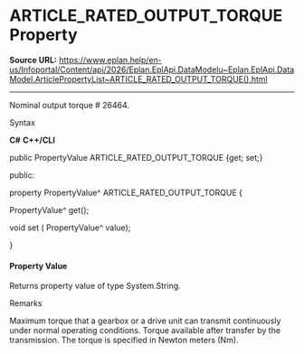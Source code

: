 # ARTICLE_RATED_OUTPUT_TORQUE Property

**Source URL:** https://www.eplan.help/en-us/Infoportal/Content/api/2026/Eplan.EplApi.DataModelu~Eplan.EplApi.DataModel.ArticlePropertyList~ARTICLE_RATED_OUTPUT_TORQUE().html

---

Nominal output torque # 26464.

Syntax

**C#**
**C++/CLI**


public PropertyValue ARTICLE_RATED_OUTPUT_TORQUE {get; set;}

public:

property PropertyValue^ ARTICLE_RATED_OUTPUT_TORQUE {

   PropertyValue^ get();

   void set (    PropertyValue^ value);

}


#### Property Value

Returns property value of type System.String.

Remarks

Maximum torque that a gearbox or a drive unit can transmit continuously under normal operating conditions. Torque available after transfer by the transmission. The torque is specified in Newton meters (Nm).
